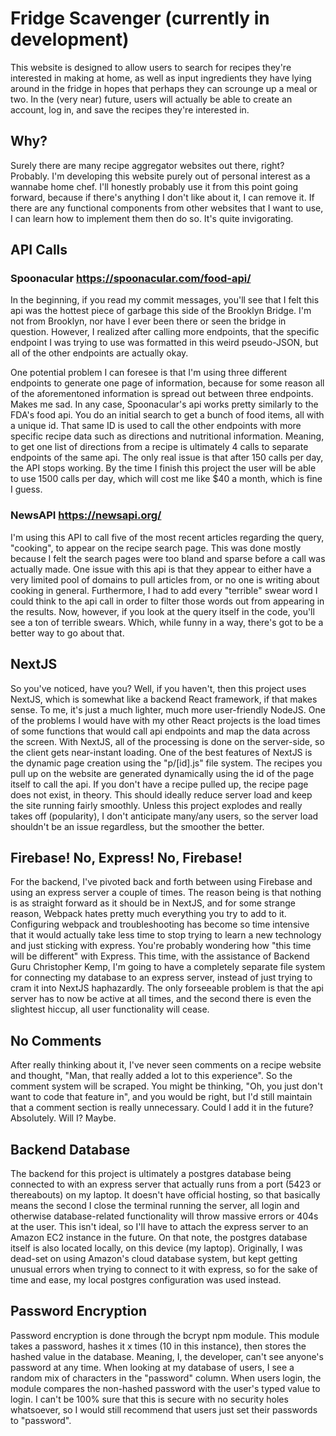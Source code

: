 # Fridge Scavenger (currently in development)
This website is designed to allow users to search for recipes they're interested in making at home, as well as input ingredients they have lying around in the fridge in hopes that perhaps they can scrounge up a meal or two. In the (very near) future, users will actually be able to create an account, log in, and save the recipes they're interested in.

## Why?
Surely there are many recipe aggregator websites out there, right? Probably. I'm developing this website purely out of personal interest as a wannabe home chef. I'll honestly probably use it from this point going forward, because if there's anything I don't like about it, I can remove it. If there are any functional components from other websites that I want to use, I can learn how to implement them then do so. It's quite invigorating.

## API Calls

### Spoonacular https://spoonacular.com/food-api/
In the beginning, if you read my commit messages, you'll see that I felt this api was the hottest piece of garbage this side of the Brooklyn Bridge. I'm not from Brooklyn, nor have I ever been there or seen the bridge in question. However, I realized after calling more endpoints, that the specific endpoint I was trying to use was formatted in this weird pseudo-JSON, but all of the other endpoints are actually okay. 

One potential problem I can foresee is that I'm using three different endpoints to generate one page of information, because for some reason all of the aforementoned information is spread out between three endpoints. Makes me sad. In any case, Spoonacular's api works pretty similarly to the FDA's food api. You do an initial search to get a bunch of food items, all with a unique id. That same ID is used to call the other endpoints with more specific recipe data such as directions and nutritional information. Meaning, to get one list of directions from a recipe is ultimately 4 calls to separate endpoints of the same api. The only real issue is that after 150 calls per day, the API stops working. By the time I finish this project the user will be able to use 1500 calls per day, which will cost me like $40 a month, which is fine I guess.

### NewsAPI https://newsapi.org/
I'm using this API to call five of the most recent articles regarding the query, "cooking", to appear on the recipe search page. This was done mostly because I felt the search pages were too bland and sparse before a call was actually made. One issue with this api is that they appear to either have a very limited pool of domains to pull articles from, or no one is writing about cooking in general. Furthermore, I had to add every "terrible" swear word I could think to the api call in order to filter those words out from appearing in the results. Now, however, if you look at the query itself in the code, you'll see a ton of terrible swears. Which, while funny in a way, there's got to be a better way to go about that.

## NextJS
So you've noticed, have you? Well, if you haven't, then this project uses NextJS, which is somewhat like a backend React framework, if that makes sense. To me, it's just a much lighter, much more user-friendly NodeJS. One of the problems I would have with my other React projects is the load times of some functions that would call api endpoints and map the data across the screen. With NextJS, all of the processing is done on the server-side, so the client gets near-instant loading. One of the best features of NextJS is the dynamic page creation using the "p/[id].js" file system. The recipes you pull up on the website are generated dynamically using the id of the page itself to call the api. If you don't have a recipe pulled up, the recipe page does not exist, in theory. This should ideally reduce server load and keep the site running fairly smoothly. Unless this project explodes and really takes off (popularity), I don't anticipate many/any users, so the server load shouldn't be an issue regardless, but the smoother the better.

## Firebase! No, Express! No, Firebase!
For the backend, I've pivoted back and forth between using Firebase and using an express server a couple of times. The reason being is that nothing is as straight forward as it should be in NextJS, and for some strange reason, Webpack hates pretty much everything you try to add to it. Configuring webpack and troubleshooting has become so time intensive that it would actually take less time to stop trying to learn a new technology and just sticking with express. You're probably wondering how "this time will be different" with Express. This time, with the assistance of Backend Guru Christopher Kemp, I'm going to have a completely separate file system for connecting my database to an express server, instead of just trying to cram it into NextJS haphazardly. The only forseeable problem is that the api server has to now be active at all times, and the second there is even the slightest hiccup, all user functionality will cease.

## No Comments
After really thinking about it, I've never seen comments on a recipe website and thought, "Man, that really added a lot to this experience". So the comment system will be scraped. You might be thinking, "Oh, you just don't want to code that feature in", and you would be right, but I'd still maintain that a comment section is really unnecessary. Could I add it in the future? Absolutely. Will I? Maybe.

## Backend Database
The backend for this project is ultimately a postgres database being connected to with an express server that actually runs from a port (5423 or thereabouts) on my laptop. It doesn't have official hosting, so that basically means the second I close the terminal running the server, all login and otherwise database-related functionality will throw massive errors or 404s at the user. This isn't ideal, so I'll have to attach the express server to an Amazon EC2 instance in the future. On that note, the postgres database itself is also located locally, on this device (my laptop). Originally, I was dead-set on using Amazon's cloud database system, but kept getting unusual errors when trying to connect to it with express, so for the sake of time and ease, my local postgres configuration was used instead.

## Password Encryption
Password encryption is done through the bcrypt npm module. This module takes a password, hashes it x times (10 in this instance), then stores the hashed value in the database. Meaning, I, the developer, can't see anyone's password at any time. When looking at my database of users, I see a random mix of characters in the "password" column. When users login, the module compares the non-hashed password with the user's typed value to login. I can't be 100% sure that this is secure with no security holes whatsoever, so I would still recommend that users just set their passwords to "password".
